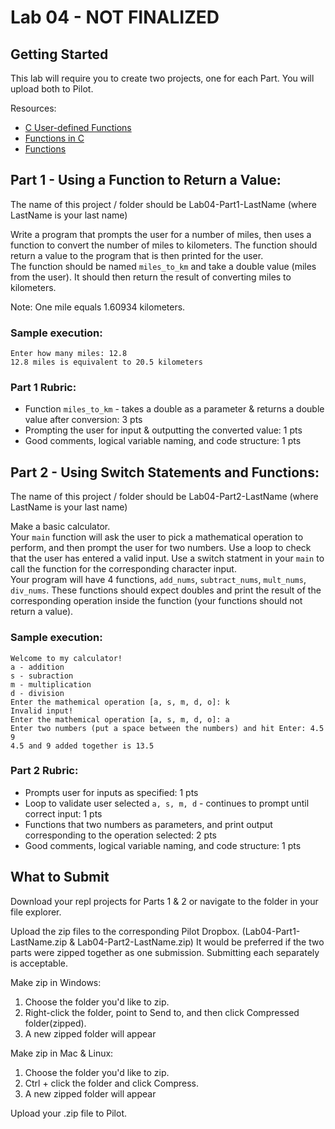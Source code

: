 # Lab 04 - NOT FINALIZED

## Getting Started
This lab will require you to create two projects, one for each Part.  You will upload both to Pilot.

Resources:
* [C User-defined Functions](https://www.programiz.com/c-programming/c-user-defined-functions)
* [Functions in C](https://www.geeksforgeeks.org/functions-in-c/)
* [Functions](https://www.learn-c.org/en/Functions)

## Part 1 - Using a Function to Return a Value:
The name of this project / folder should be Lab04-Part1-LastName (where LastName is your last name)  

Write a program that prompts the user for a number of miles, then uses a function to convert the number of miles to kilometers.  The function should return a value to the program that is then printed for the user.  
The function should be named `miles_to_km` and take a double value (miles from the user).  It should then return the result of converting miles to kilometers.

Note: One mile equals 1.60934 kilometers.

### Sample execution:
```
Enter how many miles: 12.8
12.8 miles is equivalent to 20.5 kilometers
```
### Part 1 Rubric:
* Function `miles_to_km` - takes a double as a parameter & returns a double value after conversion: 3 pts
* Prompting the user for input & outputting the converted value: 1 pts
* Good comments, logical variable naming, and code structure: 1 pts

## Part 2 - Using Switch Statements and Functions:
The name of this project / folder should be Lab04-Part2-LastName (where LastName is your last name)

Make a basic calculator.  
Your `main` function will ask the user to pick a mathematical operation to perform, and then prompt the user for two numbers.  Use a loop to check that the user has entered a valid input.  Use a switch statment in your `main` to call the function for the corresponding character input.  
Your program will have 4 functions, `add_nums`, `subtract_nums`, `mult_nums`, `div_nums`.  These functions should expect doubles and print the result of the corresponding operation inside the function (your functions should not return a value).  

### Sample execution:
```
Welcome to my calculator!
a - addition
s - subraction
m - multiplication
d - division
Enter the mathemical operation [a, s, m, d, o]: k
Invalid input!
Enter the mathemical operation [a, s, m, d, o]: a
Enter two numbers (put a space between the numbers) and hit Enter: 4.5 9
4.5 and 9 added together is 13.5
```
### Part 2 Rubric:
* Prompts user for inputs as specified: 1 pts
* Loop to validate user selected `a, s, m, d` - continues to prompt until correct input: 1 pts
* Functions that two numbers as parameters, and print output corresponding to the operation selected: 2 pts
* Good comments, logical variable naming, and code structure: 1 pts

## What to Submit
Download your repl projects for Parts 1 & 2 or navigate to the folder in your file explorer.  

Upload the zip files to the corresponding Pilot Dropbox. (Lab04-Part1-LastName.zip & Lab04-Part2-LastName.zip)
It would be preferred if the two parts were zipped together as one submission.  Submitting each separately is acceptable.

Make zip in Windows:
1. Choose the folder you'd like to zip.
2. Right-click the folder, point to Send to, and then click Compressed folder(zipped). 
3. A new zipped folder will appear 
 
Make zip in Mac & Linux:
1. Choose the folder you'd like to zip.
2. Ctrl + click the folder and click Compress. 
3. A new zipped folder will appear 

Upload your .zip file to Pilot.